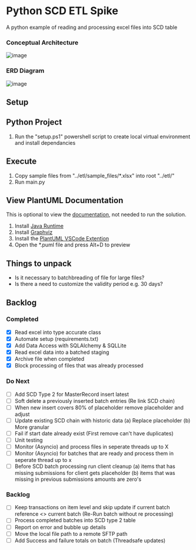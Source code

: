 # Python SCD ETL Spike
A python example of reading and processing excel files into SCD table

### Conceptual Architecture
![image](https://user-images.githubusercontent.com/2478826/195299688-09855829-7808-4350-bc63-40f1a02c776d.png)

### ERD Diagram
![image](https://user-images.githubusercontent.com/2478826/195299375-ce7858c0-0f7c-4612-9eda-1556847bef46.png)

## Setup

## Python Project
1. Run the "setup.ps1" powershell script to create local virtual environment and install dependancies

## Execute
1. Copy sample files from "../etl/sample_files/*.xlsx" into root "../etl/"
2. Run main.py

## View PlantUML Documentation
This is optional to view the [documentation](https://github.com/mariusvrstr/Python-SCD-ETL/tree/main/docs), not needed to run the solution.
1. Install [Java Runtime](https://www.java.com/download/ie_manual.jsp)
2. Install [Graphviz](https://graphviz.org/#what-is-graphviz)
3. Install the [PlantUML VSCode Extention](https://marketplace.visualstudio.com/items?itemName=jebbs.plantuml)
4. Open the *.puml file and press Alt+D to preview

## Things to unpack
- Is it necessary to batchbreading of file for large files?
- Is there a need to customize the validity period e.g. 30 days?

## Backlog

### Completed
- [X] Read excel into type accurate class
- [X] Automate setup (requirements.txt)
- [X] Add Data Access with SQLAlchemy & SQLLite
- [X] Read excel data into a batched staging
- [X] Archive file when completed
- [X] Block processing of files that was already processed

### Do Next
- [ ] Add SCD Type 2 for MasterRecord insert latest
- [ ] Soft delete a previously inserted batch entries (Re link SCD chain)
- [ ] When new insert covers 80% of placeholder remove placeholder and adjust
- [ ] Update existing SCD chain with historic data (a) Replace placeholder (b) More granular
- [ ] Fail if start date already exist (First remove can't have duplicates)
- [ ] Unit testing
- [ ] Monitor (Asyncio) and process files in seperate threads up to X
- [ ] Monitor (Asyncio) for batches that are ready and process them in seperate thread up to x
- [ ] Before SCD batch processing run client cleanup (a) items that has missing submissions for client gets placeholder (b) items that was missing in previous submissions amounts are zero's

### Backlog
- [ ] Keep transactions on item level and skip update if current batch reference <> current batch (Re-Run batch without re processing)
- [ ] Process completed batches into SCD type 2 table
- [ ] Report on error and bubble up details
- [ ] Move the local file path to a remote SFTP path
- [ ] Add Success and failure totals on batch (Threadsafe updates)

